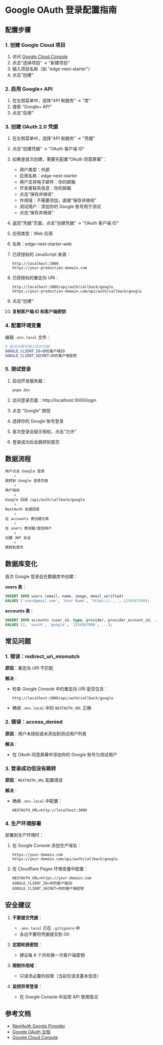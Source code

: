 # Google OAuth 登录配置指南

## 配置步骤

### 1. 创建 Google Cloud 项目

1. 访问 [Google Cloud Console](https://console.cloud.google.com/)
2. 点击"选择项目" → "新建项目"
3. 输入项目名称（如 "edge-next-starter"）
4. 点击"创建"

### 2. 启用 Google+ API

1. 在左侧菜单中，选择"API 和服务" → "库"
2. 搜索 "Google+ API"
3. 点击"启用"

### 3. 创建 OAuth 2.0 凭据

1. 在左侧菜单中，选择"API 和服务" → "凭据"
2. 点击"创建凭据" → "OAuth 客户端 ID"
3. 如果是首次创建，需要先配置"OAuth 同意屏幕"：
   - 用户类型：外部
   - 应用名称：edge-next-starter
   - 用户支持电子邮件：你的邮箱
   - 开发者联系信息：你的邮箱
   - 点击"保存并继续"
   - 作用域：不需要添加，直接"保存并继续"
   - 测试用户：添加你的 Google 账号用于测试
   - 点击"保存并继续"

4. 返回"凭据"页面，点击"创建凭据" → "OAuth 客户端 ID"
5. 应用类型：Web 应用
6. 名称：edge-next-starter-web
7. 已获授权的 JavaScript 来源：
   ```
   http://localhost:3000
   https://your-production-domain.com
   ```
8. 已获授权的重定向 URI：
   ```
   http://localhost:3000/api/auth/callback/google
   https://your-production-domain.com/api/auth/callback/google
   ```
9. 点击"创建"
10. **复制客户端 ID 和客户端密钥**

### 4. 配置环境变量

编辑 `.env.local` 文件：

```bash
# 取消注释并填入你的凭据
GOOGLE_CLIENT_ID=你的客户端ID
GOOGLE_CLIENT_SECRET=你的客户端密钥
```

### 5. 测试登录

1. 启动开发服务器：

   ```bash
   pnpm dev
   ```

2. 访问登录页面：http://localhost:3000/login

3. 点击 "Google" 按钮

4. 选择你的 Google 账号登录

5. 首次登录会提示授权，点击"允许"

6. 登录成功后会跳转到首页

## 数据流程

```
用户点击 Google 登录
    ↓
跳转到 Google 登录页面
    ↓
用户授权
    ↓
Google 回调 /api/auth/callback/google
    ↓
NextAuth 处理回调
    ↓
在 accounts 表创建记录
    ↓
在 users 表创建/查找用户
    ↓
创建 JWT 会话
    ↓
跳转到首页
```

## 数据库变化

首次 Google 登录会在数据库中创建：

**users 表**：

```sql
INSERT INTO users (email, name, image, email_verified)
VALUES ('user@gmail.com', 'User Name', 'https://...', 1234567890);
```

**accounts 表**：

```sql
INSERT INTO accounts (user_id, type, provider, provider_account_id, ...)
VALUES (1, 'oauth', 'google', '1234567890', ...);
```

## 常见问题

### 1. 错误：redirect_uri_mismatch

**原因**：重定向 URI 不匹配

**解决**：

- 检查 Google Console 中的重定向 URI 是否包含：
  ```
  http://localhost:3000/api/auth/callback/google
  ```
- 确保 `.env.local` 中的 `NEXTAUTH_URL` 正确

### 2. 错误：access_denied

**原因**：用户未授权或未添加到测试用户列表

**解决**：

- 在 OAuth 同意屏幕中添加你的 Google 账号为测试用户

### 3. 登录成功但没有跳转

**原因**：`NEXTAUTH_URL` 配置错误

**解决**：

- 确保 `.env.local` 中配置：
  ```
  NEXTAUTH_URL=http://localhost:3000
  ```

### 4. 生产环境部署

部署到生产环境时：

1. 在 Google Console 添加生产域名：

   ```
   https://your-domain.com
   https://your-domain.com/api/auth/callback/google
   ```

2. 在 Cloudflare Pages 环境变量中配置：
   ```
   NEXTAUTH_URL=https://your-domain.com
   GOOGLE_CLIENT_ID=你的客户端ID
   GOOGLE_CLIENT_SECRET=你的客户端密钥
   ```

## 安全建议

1. **不要提交凭据**：
   - `.env.local` 已在 `.gitignore` 中
   - 永远不要将凭据提交到 Git

2. **定期轮换密钥**：
   - 建议每 6 个月轮换一次客户端密钥

3. **限制作用域**：
   - 只请求必要的权限（当前仅请求基本信息）

4. **监控异常登录**：
   - 在 Google Console 中监控 API 使用情况

## 参考文档

- [NextAuth Google Provider](https://authjs.dev/getting-started/providers/google)
- [Google OAuth 文档](https://developers.google.com/identity/protocols/oauth2)
- [Google Cloud Console](https://console.cloud.google.com/)
